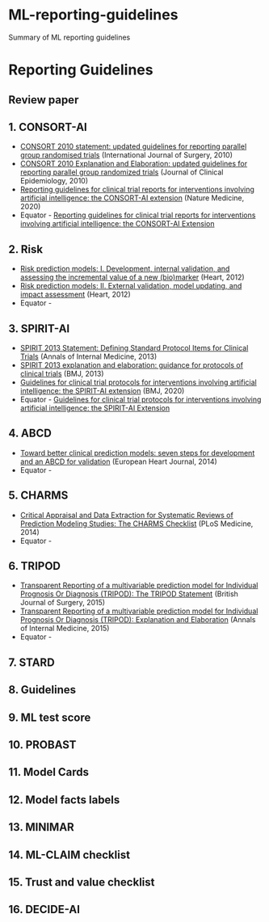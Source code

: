 # ML-reporting-guidelines
Summary of ML reporting guidelines

# Reporting Guidelines
## Review paper

## 1. CONSORT-AI
* [CONSORT 2010 statement: updated guidelines for reporting parallel group randomised trials](https://dx.doi.org/10.1016/j.ijsu.2011.09.004) (International Journal of Surgery, 2010)
* [CONSORT 2010 Explanation and Elaboration: updated guidelines for reporting parallel group randomized trials](https://dx.doi.org/10.1016/j.jclinepi.2010.03.004) (Journal of Clinical Epidemiology, 2010)
* [Reporting guidelines for clinical trial reports for interventions involving artificial intelligence: the CONSORT-AI extension](https://dx.doi.org/10.1038/s41591-020-1034-x) (Nature Medicine, 2020) 
* Equator - [Reporting guidelines for clinical trial reports for interventions involving artificial intelligence: the CONSORT-AI Extension](https://www.equator-network.org/reporting-guidelines/consort-artificial-intelligence/)

## 2. Risk
* [Risk prediction models: I. Development, internal validation, and assessing the incremental value of a new (bio)marker](https://dx.doi.org/10.1136/heartjnl-2011-301246) (Heart, 2012) 
* [Risk prediction models: II. External validation, model updating, and impact assessment](https://dx.doi.org/10.1136/heartjnl-2011-301247) (Heart, 2012) 
* Equator - 

## 3. SPIRIT-AI
* [SPIRIT 2013 Statement: Defining Standard Protocol Items for Clinical Trials](https://dx.doi.org/10.7326/0003-4819-158-3-201302050-00583) (Annals of Internal Medicine, 2013) 
* [SPIRIT 2013 explanation and elaboration: guidance for protocols of clinical trials](https://dx.doi.org/10.1136/bmj.e7586) (BMJ, 2013)
* [Guidelines for clinical trial protocols for interventions involving artificial intelligence: the SPIRIT-AI extension](https://dx.doi.org/10.1136/bmj.m3210) (BMJ, 2020) 
* Equator - [Guidelines for clinical trial protocols for interventions involving artificial intelligence: the SPIRIT-AI Extension
](https://www.equator-network.org/reporting-guidelines/spirit-artificial-intelligence/)

## 4. ABCD
* [Toward better clinical prediction models: seven steps for development and an ABCD for validation](https://dx.doi.org/10.1093/eurheartj/ehu207) (European Heart Journal, 2014)
* Equator - 

## 5. CHARMS
* [Critical Appraisal and Data Extraction for Systematic Reviews of Prediction Modeling Studies: The CHARMS Checklist](https://dx.doi.org/10.1371/journal.pmed.1001744) (PLoS Medicine, 2014)
* Equator - 

## 6. TRIPOD
* [Transparent Reporting of a multivariable prediction model for Individual Prognosis Or Diagnosis (TRIPOD): The TRIPOD Statement](https://dx.doi.org/10.1002/bjs.9736) (British Journal of Surgery, 2015)
* [Transparent Reporting of a multivariable prediction model for Individual Prognosis Or Diagnosis (TRIPOD): Explanation and Elaboration](https://dx.doi.org/10.7326/M14-0698) (Annals of Internal Medicine, 2015) 
* Equator - 

## 7. STARD
## 8. Guidelines
## 9. ML test score
## 10. PROBAST
## 11. Model Cards
## 12. Model facts labels
## 13. MINIMAR
## 14. ML-CLAIM checklist
## 15. Trust and value checklist 
## 16. DECIDE-AI 
